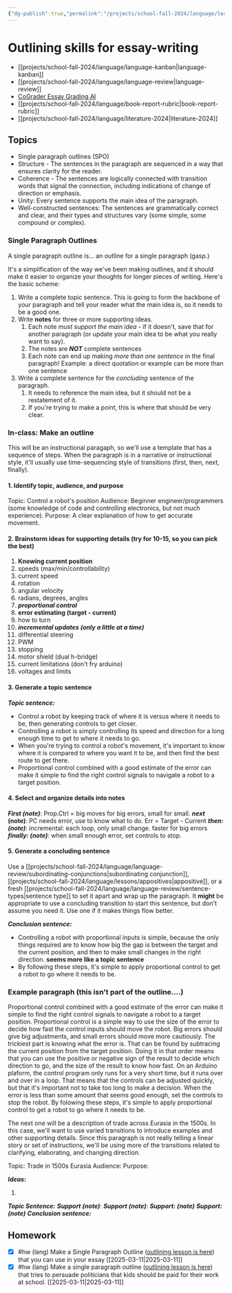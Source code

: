 ```yaml
---
{"dg-publish":true,"permalink":"/projects/school-fall-2024/language/lessons/outlining/"}
---
```



#  Outlining skills for essay-writing

- [[projects/school-fall-2024/language/language-kanban\|language-kanban]]
- [[projects/school-fall-2024/language/language-review\|language-review]]
- [CoGrader Essay Grading AI](https://v2.cograder.com/app)
- [[projects/school-fall-2024/language/book-report-rubric\|book-report-rubric]]
- [[projects/school-fall-2024/language/literature-2024\|literature-2024]]


## Topics


- Single paragraph outlines (SPO)
- Structure - The sentences in the paragraph are sequenced in a way that ensures clarity for the reader.
- Coherence - The sentences are logically connected with transition words that signal the connection, including indications of change of direction or emphasis.
- Unity: Every sentence supports the main idea of the paragraph.
- Well-constructed sentences: The sentences are grammatically correct and clear, and their types and structures vary (some simple, some compound or complex).

### Single Paragraph Outlines

A single paragraph outline is... an outline for a single paragraph (gasp.)

It's a simplification of the way we've been making outlines, and it should make it easier to organize your thoughts for longer pieces of writing. Here's the basic scheme:

1. Write a complete topic sentence. This is going to form the backbone of your paragraph and tell your reader what the main idea is, so it needs to be a good one.
2. Write **notes** for three or more supporting ideas. 
    1. Each note *must support the main idea* - if it doesn't, save that for another paragraph (or update your main idea to be what you really want to say).
    2. The notes are ***NOT*** complete sentences
    3. Each note can end up making *more than one sentence* in the final paragraph! Example: a direct quotation or example can be more than one sentence
3. Write a complete sentence for the *concluding* sentence of the paragraph. 
    1. It needs to reference the main idea, but it should not be a restatement of it.
    2. If you're trying to make a point, this is where that should be very clear.

### In-class: Make an outline

This will be an instructional paragaph, so we'll use a template that has a sequence of steps. When the paragraph is in a narrative or instructional style, it'll usually use time-sequencing style of transitions (first, then, next, finally).

#### 1. Identify topic, audience, and purpose

Topic: Control a robot's position
Audience: Beginner engineer/programmers (some knowledge of code and controlling electronics, but not much experience).
Purpose: A clear explanation of how to get accurate movement.

#### 2. Brainstorm ideas for supporting details (try for 10-15, so you can pick the best)

1. **Knowing current position**
2. speeds (max/min/controllability)
3. current speed
4. rotation
5. angular velocity
6. radians, degrees, angles
7. ***proportional control***
8. **error estimating (target - current)**
9. how to turn
10. ***incremental updates (only a little at a time)***
11. differential steering
12. PWM
13. stopping
14. motor shield (dual h-bridge)
15. current limitations (don't fry arduino)
16. voltages and limits

#### 3. Generate a topic sentence


***Topic sentence:***  
- Control a robot by keeping track of where it is versus where it needs to be, then generating controls to get closer.
- Controlling a robot is simply controlling its speed and direction for a long enough time to get to where it needs to go.
- When you're trying to control a robot's movement, it's important to know where it is compared to where you want it to be, and then find the best route to get there.
- Proportional control combined with a good estimate of the error can make it simple to find the right control signals to navigate a robot to a target position.

#### 4. Select and organize details into notes

***First (note)***: Prop.Ctrl = big moves for big errors, small for small.
***next* (note)**: PC needs error, use to know what to do. Err = Target - Current
***then: (note)***: incremental: each loop, only small change. faster for big errors
***finally: (note)***: when small enough error, set controls to stop.

#### 5. Generate a concluding sentence

Use a [[projects/school-fall-2024/language/language-review/subordinating-conjunctions\|subordinating conjunction]], [[projects/school-fall-2024/language/lessons/appositives\|appositive]], or a fresh [[projects/school-fall-2024/language/language-review/sentence-types\|sentence type]] to set it apart and wrap up the paragraph. It **might** be appropriate to use a concluding transition to start this sentence, but don't assume you need it. Use one if it makes things flow better.

***Conclusion sentence:*** 
- Controlling a robot with proportional inputs is simple, because the only things required are to know how big the gap is between the target and the current position, and then to make small changes in the right direction. **seems more like a topic sentence**
- By following these steps, it's simple to apply proportional control to get a robot to go where it needs to be.


### Example paragraph (this isn't part of the outline....)

Proportional control combined with a good estimate of the error can make it simple to find the right control signals to navigate a robot to a target position. Proportional control is a simple way to use the size of the error to decide how fast the control inputs should move the robot. Big errors should give big adjustments, and small errors should move more cautiously. The trickiest part is knowing what the error is. That can be found by subtracing the current position from the target position. Doing it in that order means that you can use the positive or negative sign of the result to decide which direction to go, and the size of the result to know how fast. On an Arduino plaform, the control program only runs for a very short time, but it runs over and over in a loop. That means that the controls can be adjusted quickly, but that it's important not to take too long to make a decision. When the error is less than some amount that seems good enough, set the controls to stop the robot. By folowing these steps, it's simple to apply proportional control to get a robot to go where it needs to be.



The next one will be a description of trade across Eurasia in the 1500s. In this case, we'll want to use varied transitions to introduce examples and other supporting details. Since this paragraph is not really telling a linear story or set of instructions, we'll be using more of the transitions related to clarifying, elaborating, and changing direction.

Topic: Trade in 1500s Eurasia
Audience:
Purpose:

***Ideas:***

1. 

***Topic Sentence:***
***Support (note)***:
***Support (note)***:
***Support: (note)***
***Support: (note)***
***Conclusion sentence:***


## Homework

- [x] #hw (lang) Make a Single Paragraph Outline ([outlining lesson is here](https://school.ginosterous.com/projects/school-fall-2024/language/lessons/outlining)) that you can use in your essay [[2025-03-11\|2025-03-11]]
- [x] #hw (lang) Make a single paragraph outline ([outlining lesson is here](https://school.ginosterous.com/projects/school-fall-2024/language/lessons/outlining)) that tries to persuade politicians that kids should be paid for their work at school. [[2025-03-11\|2025-03-11]]
